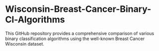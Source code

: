# Wisconsin-Breast-Cancer-Binary-Cl-Algorithms
This GitHub repository provides a comprehensive comparison of various binary classification algorithms using the well-known Breast Cancer Wisconsin dataset. 
